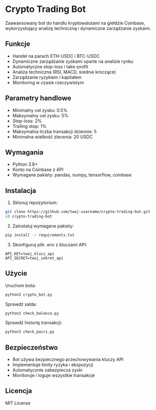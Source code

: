 # Crypto Trading Bot

Zaawansowany bot do handlu kryptowalutami na giełdzie Coinbase, wykorzystujący analizę techniczną i dynamiczne zarządzanie zyskami.

## Funkcje

- Handel na parach ETH-USDC i BTC-USDC
- Dynamiczne zarządzanie zyskami oparte na analizie rynku
- Automatyczne stop-loss i take-profit
- Analiza techniczna (RSI, MACD, średnie kroczące)
- Zarządzanie ryzykiem i kapitałem
- Monitoring w czasie rzeczywistym

## Parametry handlowe

- Minimalny cel zysku: 0.5%
- Maksymalny cel zysku: 5%
- Stop-loss: 2%
- Trailing stop: 1%
- Maksymalna liczba transakcji dziennie: 5
- Minimalna wielkość zlecenia: 20 USDC

## Wymagania

- Python 3.8+
- Konto na Coinbase z API
- Wymagane pakiety: pandas, numpy, tensorflow, coinbase

## Instalacja

1. Sklonuj repozytorium:
```bash
git clone https://github.com/twoj-username/crypto-trading-bot.git
cd crypto-trading-bot
```

2. Zainstaluj wymagane pakiety:
```bash
pip install -r requirements.txt
```

3. Skonfiguruj plik .env z kluczami API:
```
API_KEY=twoj_klucz_api
API_SECRET=twoj_sekret_api
```

## Użycie

Uruchom bota:
```bash
python3 crypto_bot.py
```

Sprawdź salda:
```bash
python3 check_balance.py
```

Sprawdź historię transakcji:
```bash
python3 check_pairs.py
```

## Bezpieczeństwo

- Bot używa bezpiecznego przechowywania kluczy API
- Implementuje limity ryzyka i ekspozycji
- Automatycznie zabezpiecza zyski
- Monitoruje i loguje wszystkie transakcje

## Licencja

MIT License 